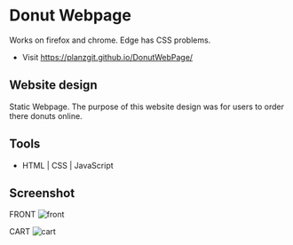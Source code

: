 # Donut Webpage

Works on firefox and chrome. Edge has CSS problems.

- Visit https://planzgit.github.io/DonutWebPage/

## Website design

Static Webpage. The purpose of this website design was for users to order there donuts online.

## Tools

- HTML | CSS | JavaScript

## Screenshot

FRONT
![front](https://user-images.githubusercontent.com/115049910/212957682-3cf907c6-d246-4e3f-ad1c-4f00a70c729f.jpg)

CART
![cart](https://user-images.githubusercontent.com/115049910/212957882-f1b9e0ea-84fe-46f6-adee-827f036adb09.jpg)
